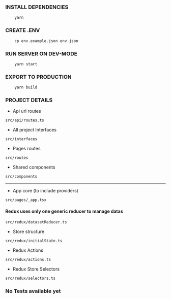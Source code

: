 ### INSTALL DEPENDENCIES

```
    yarn
```

### CREATE .ENV

```
    cp env.example.json env.json
```

### RUN SERVER ON DEV-MODE

```
    yarn start
```

### EXPORT TO PRODUCTION

```
    yarn build
```



### PROJECT DETAILS

- Api url routes
```
src/api/routes.ts
```
- All project Interfaces
```
src/interfaces
```
- Pages routes
```
src/routes
```
- Shared components
```
src/components
```
---
- App core (to include providers)
```
src/pages/_app.tsx
```
#### Redux uses only one generic reducer to manage datas
```
src/redux/datasetReducer.ts
````
- Store structure
```
src/redux/initialState.ts
```
- Redux Actions
```
src/redux/actions.ts
```
- Redux Store Selectors
```
src/redux/selectors.ts
```

### No Tests available yet